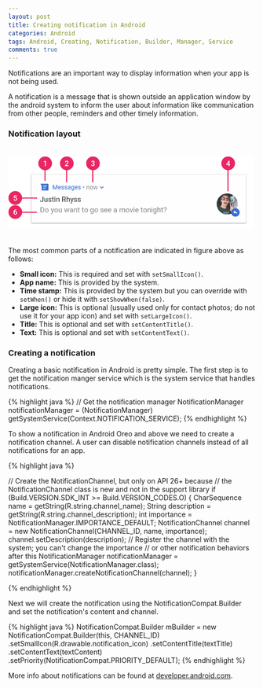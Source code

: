 ```yaml
---
layout: post
title: Creating notification in Android
categories: Android
tags: Android, Creating, Notification, Builder, Manager, Service
comments: true
---
```


<div class="message">
    Notifications are an important way to display information when your app is not being used.  
</div>

A notification is a message that is shown outside an application window by the android system to inform the user about 
information like communication from other people, reminders and other timely information. 

### Notification layout

<img src="/public/images/android-notifications/notification-callouts_2x.png" alt="natification layout" style="padding: 20px 0;" width="500px"/>


The most common parts of a notification are indicated in figure above as follows:

- **Small icon:** This is required and set with `setSmallIcon()`.
- **App name:** This is provided by the system.
- **Time stamp:** This is provided by the system but you can override with `setWhen()` or hide it with `setShowWhen(false)`.
- **Large icon:** This is optional (usually used only for contact photos; do not use it for your app icon) and set with `setLargeIcon()`.
- **Title:** This is optional and set with `setContentTitle()`.
- **Text:** This is optional and set with `setContentText()`.


### Creating a notification

Creating a basic notification in Android is pretty simple. The first step is to get the notification manger service 
which is the system service that handles notifications.

{% highlight java %}
// Get the notification manager
NotificationManager notificationManager =
        (NotificationManager) getSystemService(Context.NOTIFICATION_SERVICE);
{% endhighlight %}

To show a notification in Android Oreo and above we need to create a notification channel. A user can disable notification
channels instead of all notifications for an app.

{% highlight java %}

// Create the NotificationChannel, but only on API 26+ because
// the NotificationChannel class is new and not in the support library
if (Build.VERSION.SDK_INT >= Build.VERSION_CODES.O) {
    CharSequence name = getString(R.string.channel_name);
    String description = getString(R.string.channel_description);
    int importance = NotificationManager.IMPORTANCE_DEFAULT;
    NotificationChannel channel = new NotificationChannel(CHANNEL_ID, name, importance);
    channel.setDescription(description);
    // Register the channel with the system; you can't change the importance
    // or other notification behaviors after this
    NotificationManager notificationManager = getSystemService(NotificationManager.class);
    notificationManager.createNotificationChannel(channel);
}

{% endhighlight %}

Next we will create the notification using the NotificationCompat.Builder and set the notification's content and channel.
    
{% highlight java %}
NotificationCompat.Builder mBuilder = new NotificationCompat.Builder(this, CHANNEL_ID)
        .setSmallIcon(R.drawable.notification_icon)
        .setContentTitle(textTitle)
        .setContentText(textContent)
        .setPriority(NotificationCompat.PRIORITY_DEFAULT);
{% endhighlight %}




More info about notifications can be found at [developer.android.com](https://developer.android.com/guide/topics/ui/notifiers/notifications).